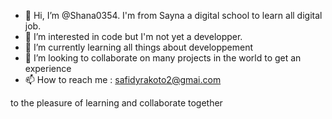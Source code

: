 - 👋 Hi, I’m @Shana0354. I'm from Sayna a digital school to learn all digital job.
- 👀 I’m interested in code but I'm not yet a developper.
- 🌱 I’m currently learning all things about developpement
- 💞️ I’m looking to collaborate on many projects in the world to get an experience
- 📫 How to reach me : safidyrakoto2@gmai.com
  
  

<!---
Here about Sayna : https://sayna.io

--->to the pleasure of learning and collaborate together
